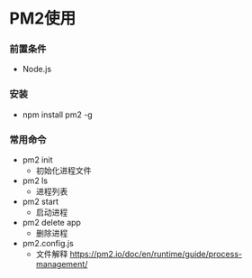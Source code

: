 # PM2使用

### 前置条件

- Node.js

### 安装

- npm install pm2 -g

### 常用命令

- pm2 init
  - 初始化进程文件
- pm2 ls
  - 进程列表
- pm2 start
  - 启动进程
- pm2 delete app
  - 删除进程
- pm2.config.js
  - 文件解释
    https://pm2.io/doc/en/runtime/guide/process-management/